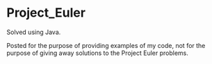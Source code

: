 # Project_Euler
Solved using Java.

Posted for the purpose of providing examples of my code, not for the purpose of giving away solutions to the Project Euler problems.
